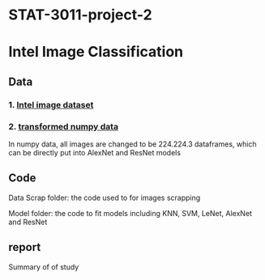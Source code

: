 # STAT-3011-project-2
# Intel Image Classification


## Data
### 1. [Intel image dataset](https://drive.google.com/drive/folders/1d2qrliP_gJa1TB0ReBa58_roT1rHxbI3?usp=sharing) 
### 2. [transformed numpy data](https://drive.google.com/drive/folders/1d2qrliP_gJa1TB0ReBa58_roT1rHxbI3?usp=sharing)
In numpy data, all images are changed to be 224.224.3 dataframes, which can be directly put into AlexNet and ResNet models

## Code
Data Scrap folder: the code used to for images scrapping 

Model folder: the code to fit models including KNN, SVM, LeNet, AlexNet and ResNet

## report
Summary of of study
